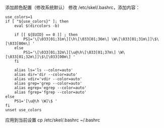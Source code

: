 

添加颜色配置（修改系统默认）
修改 /etc/skel/.bashrc，添加内容：
```
use_colors=1
if [ "${use_colors}" ]; then
	eval $(dircolors -b)

	if [[ ${EUID} == 0 ]] ; then
		PS1='\[\033[01;31m\][\h\[\033[01;36m\] \W\[\033[01;31m\]]\$\[\033[00m\] '
	else
		PS1='\[\033[01;32m\][\u@\h\[\033[01;37m\] \W\[\033[01;32m\]]\$\[\033[00m\] '
	fi

	alias ls='ls --color=auto'
	alias dir='dir --color=auto'
	alias vdir='vdir --color=auto'
	alias grep='grep --color=auto'
	alias egrep='egrep --color=auto'
	alias fgrep='fgrep --color=auto'
else
	PS1='[\u@\h \W]\$ '
fi
unset use_colors
```

应用到当前设置
cp /etc/skel/.bashrc ~/.bashrc


